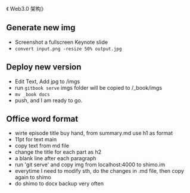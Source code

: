 《 Web3.0 架构》

## Generate new img

- Screenshot a fullscreen Keynote slide
- `convert input.png -resize 50% output.jpg`

## Deploy new version

- Edit Text, Add jpg to /imgs
- run `gitbook serve` imgs folder will be copied to /_book/imgs
- `mv _book docs`
- push, and I am ready to go.

## Office word format
- wirte episode title buy hand, from summary.md use h1 as format
- 11pt for text main
- copy text from md file
- change the title for each part as h2
- a blank line after each paragraph
- run 'git serve' and copy img from localhost:4000 to shimo.im
- everytime I need to modify sth, do the changes in .md file, then copy again
  to shimo
- do shimo to docx backup very often
